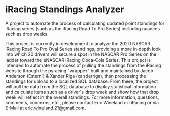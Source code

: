 # iRacing Standings Analyzer
A project to automate the process of calculating updated point standings for iRacing series (such as the iRacing Road To Pro Series) including nuances such as drop weeks.

This project is currently in development to analyze the 2020 NASCAR iRacing Road To Pro Oval Series standings, providing a more in-depth look into which 20 drivers will secure a spot in the NASCAR Pro Series on the ladder toward the eNASCAR iRacing Coca-Cola Series. This project is intended to automate the process of pulling the standings from the iRacing website through the pyracing "wrapper" built and maintained by Jacob Anderson (Esterni) & Xander Riga (xanderriga), then processing the standings for upload to a localized SQL database. From there, the project will pull the data from the SQL database to display statistical information and calculate items such as a driver's drop week and show how that drop week will reflect in the overall standings. For more information, questions, comments, concerns, etc., please contact Eric Wineland on iRacing or via E-Mail at eric.wineland.21@gmail.com.
